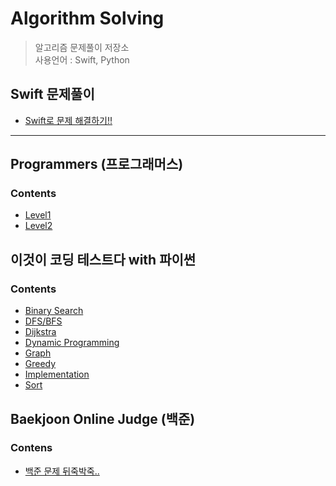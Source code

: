 # Algorithm Solving

> 알고리즘 문제풀이 저장소  
> 사용언어 : Swift, Python

## Swift 문제풀이
- [Swift로 문제 해결하기!!](https://github.com/chagmn/Algorithm-Solving/tree/master/Swift%20Algorithm) 

---

## Programmers (프로그래머스)
### Contents

- [Level1](https://github.com/chagmn/Algorithm-Solving/tree/master/Programmers/Level1)
- [Level2](https://github.com/chagmn/Algorithm-Solving/tree/master/Programmers/Level2)


## 이것이 코딩 테스트다 with 파이썬
### Contents

- [Binary Search](https://github.com/chagmn/Algorithm-Solving/tree/master/Book/Binary_Search)
- [DFS/BFS](https://github.com/chagmn/Algorithm-Solving/tree/master/Book/DFS%20BFS)
- [Dijkstra](https://github.com/chagmn/Algorithm-Solving/tree/master/Book/Dijkstra)
- [Dynamic Programming](https://github.com/chagmn/Algorithm-Solving/tree/master/Book/Dynamic%20Programming)
- [Graph](https://github.com/chagmn/Algorithm-Solving/tree/master/Book/Graph)
- [Greedy](https://github.com/chagmn/Algorithm-Solving/tree/master/Book/Greedy)
- [Implementation](https://github.com/chagmn/Algorithm-Solving/tree/master/Book/Implementation)
- [Sort](https://github.com/chagmn/Algorithm-Solving/tree/master/Book/Sort)


## Baekjoon Online Judge (백준)
### Contens

- [백준 문제 뒤죽박죽..](https://github.com/chagmn/Algorithm-Solving/tree/master/BOJ)
